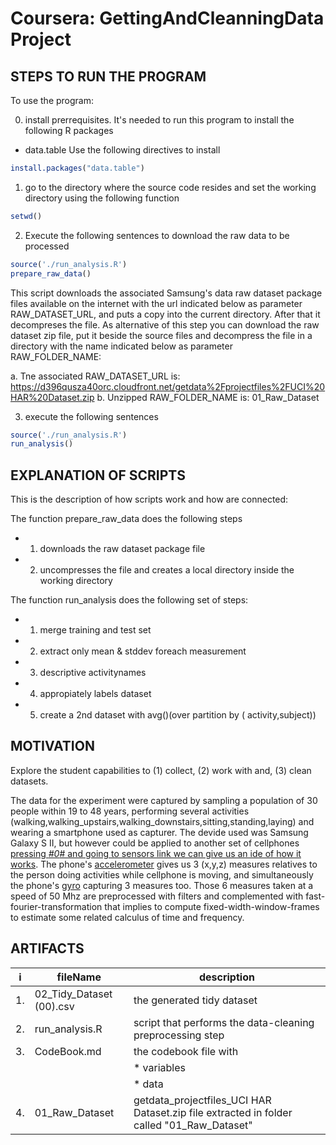 # Coursera: GettingAndCleanningData Project

## STEPS TO RUN THE PROGRAM

To use the program:

0. install prerrequisites. It's needed to run this program to install the following R packages
* data.table
Use the following directives to install
```r
install.packages("data.table")
```

1. go to the directory where the source code resides and set the working directory using the following function
```r
setwd()
```
2. Execute the following sentences to download the raw data to be processed
```r
source('./run_analysis.R')
prepare_raw_data()
```
This script downloads the associated Samsung's data raw dataset package files available on the internet with the url indicated below as parameter RAW_DATASET_URL, and puts a copy into the current directory. After that it decompreses the 
file. As alternative of this step you can download the raw dataset zip file, put it beside the source files and decompress the file in a directory with 
the name indicated below as parameter RAW_FOLDER_NAME:
 
a. Tne associated RAW_DATASET_URL is: https://d396qusza40orc.cloudfront.net/getdata%2Fprojectfiles%2FUCI%20HAR%20Dataset.zip
b. Unzipped RAW_FOLDER_NAME is: 01_Raw_Dataset 

3. execute the following sentences
```r
source('./run_analysis.R')
run_analysis()
```


## EXPLANATION OF SCRIPTS

This is the description of how scripts work and how are connected: 

The function prepare_raw_data does the following steps
* 1. downloads the raw dataset package file
* 2. uncompresses the file and creates a local directory inside the working directory

The function run_analysis does the following set of steps:
* 1. merge training and test set
* 2. extract only mean & stddev foreach measurement
* 3. descriptive activitynames
* 4. appropiately labels dataset
* 5. create a 2nd dataset with avg()(over partition by ( activity,subject))




## MOTIVATION
Explore the student capabilities to (1)	collect, (2) work with and, (3) clean datasets.

The data for the experiment were captured by sampling a population of 30 people within 19 to 48 years, performing several activities (walking,walking_upstairs,walking_downstairs,sitting,standing,laying) 
and wearing a smartphone used as capturer. The devide used was Samsung Galaxy S II, but however could be applied to another set of cellphones [ pressing *#0*# and going to sensors link we can give us an ide of how it works](http://youtu.be/F1vqmzDsjGc).
The phone's [accelerometer](http://youtu.be/KZVgKu6v808) gives us 3 (x,y,z) measures relatives to the person doing activities while cellphone is moving, and simultaneously the phone's [gyro](http://youtu.be/zwe6LEYF0j8) capturing 3 measures too.
Those 6 measures taken at a speed of 50 Mhz are preprocessed with filters and complemented with fast-fourier-transformation that implies to compute fixed-width-window-frames to estimate some related calculus of time and frequency.


## ARTIFACTS

 i  |     fileName             | description
---	| ------------------------ | --------------------------------
1.  | 02_Tidy_Dataset (00).csv | the generated tidy dataset
2.  | run_analysis.R           | script that performs the data-cleaning preprocessing step
3.  | CodeBook.md              | the codebook file	with	
    |	                       | * variables
    |	                       | * data
4.  | 01_Raw_Dataset           | getdata_projectfiles_UCI HAR Dataset.zip file extracted in folder called "01_Raw_Dataset"

	
	